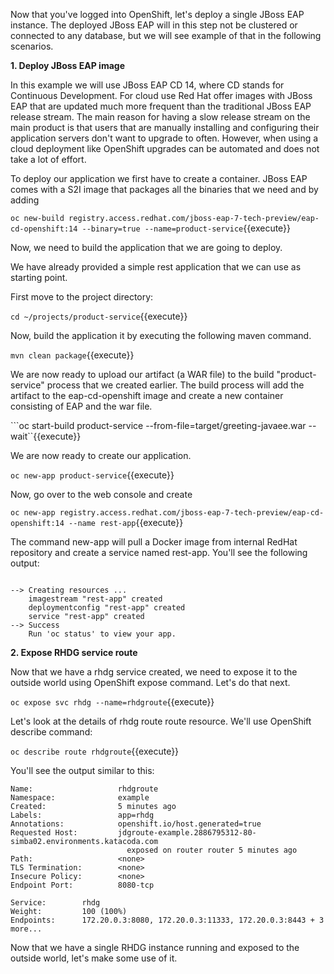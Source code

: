 Now that you've logged into OpenShift, let's deploy a single JBoss EAP instance.
The deployed JBoss EAP will in this step not be clustered or connected to any database, but we will see example of that in the following scenarios. 

**1. Deploy JBoss EAP image**

In this example we will use JBoss EAP CD 14, where CD stands for Continuous Development. For cloud use Red Hat offer images with JBoss EAP that are updated much more frequent than the traditional JBoss EAP release stream. The main reason for having a slow release stream on the main product is that users that are manually installing and configuring their application servers don't want to upgrade to often. However, when using a cloud deployment like OpenShift upgrades can be automated and does not take a lot of effort.

To deploy our application we first have to create a container. JBoss EAP comes with a S2I image that packages all the binaries that we need and by adding 

```oc new-build registry.access.redhat.com/jboss-eap-7-tech-preview/eap-cd-openshift:14 --binary=true --name=product-service```{{execute}}

Now, we need to build the application that we are going to deploy.

We have already provided a simple rest application that we can use as starting point. 

First move to the project directory:

```cd ~/projects/product-service```{{execute}}

Now, build the application it by executing the following maven command.

```mvn clean package```{{execute}}

We are now ready to upload our artifact (a WAR file) to the build "product-service" process that we created earlier. The build process will add the artifact to the eap-cd-openshift image and create a new container consisting of EAP and the war file.

```oc start-build product-service --from-file=target/greeting-javaee.war --wait``{{execute}}

We are now ready to create our application.

```oc new-app product-service```{{execute}}

Now, go over to the web console and create 


```oc new-app registry.access.redhat.com/jboss-eap-7-tech-preview/eap-cd-openshift:14 --name rest-app```{{execute}}



The command new-app will pull a Docker image from internal RedHat repository and create a service named rest-app. You'll see the following output:

```console

--> Creating resources ...
    imagestream "rest-app" created
    deploymentconfig "rest-app" created
    service "rest-app" created
--> Success
    Run 'oc status' to view your app.
```





**2. Expose RHDG service route**

Now that we have a rhdg service created, we need to expose it to the outside world using OpenShift expose command.
Let's do that next.

```oc expose svc rhdg --name=rhdgroute```{{execute}}

Let's look at the details of rhdg route route resource. We'll use OpenShift describe command:

```oc describe route rhdgroute```{{execute}}

You'll see the output similar to this:

```console
Name:                   rhdgroute
Namespace:              example
Created:                5 minutes ago
Labels:                 app=rhdg
Annotations:            openshift.io/host.generated=true
Requested Host:         jdgroute-example.2886795312-80-simba02.environments.katacoda.com
                          exposed on router router 5 minutes ago
Path:                   <none>
TLS Termination:        <none>
Insecure Policy:        <none>
Endpoint Port:          8080-tcp

Service:        rhdg
Weight:         100 (100%)
Endpoints:      172.20.0.3:8080, 172.20.0.3:11333, 172.20.0.3:8443 + 3 more...
```

Now that we have a single RHDG instance running and exposed to the outside world, let's make some use of it.
